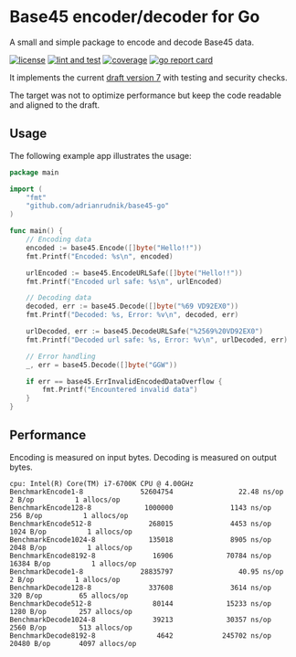 # Base45 encoder/decoder for Go

A small and simple package to encode and decode Base45 data.

[![license](https://img.shields.io/github/license/adrianrudnik/base45-go.svg)](https://github.com/adrianrudnik/base45-go/blob/main/LICENSE)
[![lint and test](https://github.com/adrianrudnik/base45-go/actions/workflows/test.yaml/badge.svg)](https://github.com/adrianrudnik/base45-go/actions/workflows/test.yaml)
[![coverage](https://codecov.io/gh/adrianrudnik/base45-go/branch/main/graph/badge.svg?token=O4B0TOQHM0)](https://codecov.io/gh/adrianrudnik/base45-go)
[![go report card](https://goreportcard.com/badge/github.com/adrianrudnik/base45-go)](https://goreportcard.com/report/github.com/adrianrudnik/base45-go)

It implements the current [draft version 7](https://datatracker.ietf.org/doc/draft-faltstrom-base45/) with testing and security checks.

The target was not to optimize performance but keep the code readable and aligned to the draft.

## Usage

The following example app illustrates the usage:

```go
package main

import (
	"fmt"
	"github.com/adrianrudnik/base45-go"
)

func main() {
	// Encoding data
	encoded := base45.Encode([]byte("Hello!!"))
	fmt.Printf("Encoded: %s\n", encoded)

	urlEncoded := base45.EncodeURLSafe([]byte("Hello!!"))
	fmt.Printf("Encoded url safe: %s\n", urlEncoded)

	// Decoding data
	decoded, err := base45.Decode([]byte("%69 VD92EX0"))
	fmt.Printf("Decoded: %s, Error: %v\n", decoded, err)

	urlDecoded, err := base45.DecodeURLSafe("%2569%20VD92EX0")
	fmt.Printf("Decoded url safe: %s, Error: %v\n", urlDecoded, err)

	// Error handling
	_, err = base45.Decode([]byte("GGW"))

	if err == base45.ErrInvalidEncodedDataOverflow {
		fmt.Printf("Encountered invalid data")
	}
}
```

## Performance

Encoding is measured on input bytes. Decoding is measured on output bytes.

```
cpu: Intel(R) Core(TM) i7-6700K CPU @ 4.00GHz
BenchmarkEncode1-8              52604754                22.48 ns/op            2 B/op          1 allocs/op
BenchmarkEncode128-8             1000000              1143 ns/op             256 B/op          1 allocs/op
BenchmarkEncode512-8              268015              4453 ns/op            1024 B/op          1 allocs/op
BenchmarkEncode1024-8             135018              8905 ns/op            2048 B/op          1 allocs/op
BenchmarkEncode8192-8              16906             70784 ns/op           16384 B/op          1 allocs/op
BenchmarkDecode1-8              28835797                40.95 ns/op            2 B/op          1 allocs/op
BenchmarkDecode128-8              337608              3614 ns/op             320 B/op         65 allocs/op
BenchmarkDecode512-8               80144             15233 ns/op            1280 B/op        257 allocs/op
BenchmarkDecode1024-8              39213             30357 ns/op            2560 B/op        513 allocs/op
BenchmarkDecode8192-8               4642            245702 ns/op           20480 B/op       4097 allocs/op
```
